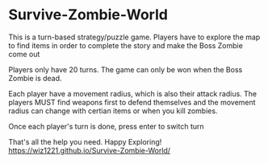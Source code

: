 # Survive-Zombie-World

This is a turn-based strategy/puzzle game.
Players have to explore the map to find items in order to complete the story and make the Boss Zombie come out

Players only have 20 turns. The game can only be won when the Boss Zombie is dead.

Each player have a movement radius, which is also their attack radius. The players MUST find weapons first to defend themselves and the movement radius can change with certian items or when you kill zombies.

Once each player's turn is done, press enter to switch turn

That's all the help you need. Happy Exploring!
https://wiz1221.github.io/Survive-Zombie-World/
